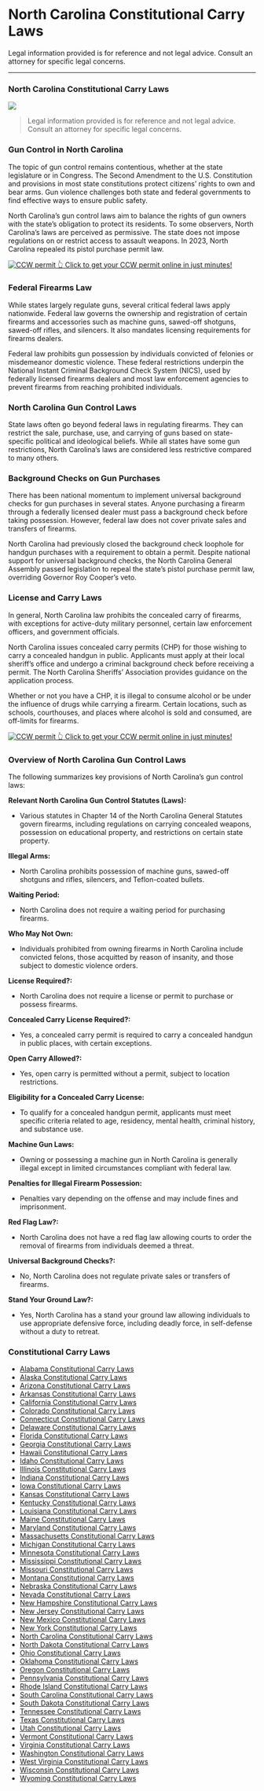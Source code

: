 # North Carolina Constitutional Carry Laws

Legal information provided is for reference and not legal advice. Consult an attorney for specific legal concerns. 

* * *

### North Carolina Constitutional Carry Laws

![](https://cdn-images-1.medium.com/max/1200/1*KV-BarzHIQLAVB1WiV-hcA.png)

> Legal information provided is for reference and not legal advice. Consult an attorney for specific legal concerns.

### Gun Control in North Carolina

The topic of gun control remains contentious, whether at the state legislature or in Congress. The Second Amendment to the U.S. Constitution and provisions in most state constitutions protect citizens’ rights to own and bear arms. Gun violence challenges both state and federal governments to find effective ways to ensure public safety.

North Carolina’s gun control laws aim to balance the rights of gun owners with the state’s obligation to protect its residents. To some observers, North Carolina’s laws are perceived as permissive. The state does not impose regulations on or restrict access to assault weapons. In 2023, North Carolina repealed its pistol purchase permit law.

<a href="https://serp.ly/ccw">
<div>
    <img src="https://cdn-images-1.medium.com/max/1200/1*aCmvRhaa5Xjz4zDZxHzAjg.png" alt="CCW permit">
    👆 Click to get your CCW permit online in just minutes!
</div>
</a>

### Federal Firearms Law

While states largely regulate guns, several critical federal laws apply nationwide. Federal law governs the ownership and registration of certain firearms and accessories such as machine guns, sawed-off shotguns, sawed-off rifles, and silencers. It also mandates licensing requirements for firearms dealers.

Federal law prohibits gun possession by individuals convicted of felonies or misdemeanor domestic violence. These federal restrictions underpin the National Instant Criminal Background Check System (NICS), used by federally licensed firearms dealers and most law enforcement agencies to prevent firearms from reaching prohibited individuals.

### North Carolina Gun Control Laws

State laws often go beyond federal laws in regulating firearms. They can restrict the sale, purchase, use, and carrying of guns based on state-specific political and ideological beliefs. While all states have some gun restrictions, North Carolina’s laws are considered less restrictive compared to many others.

### Background Checks on Gun Purchases

There has been national momentum to implement universal background checks for gun purchases in several states. Anyone purchasing a firearm through a federally licensed dealer must pass a background check before taking possession. However, federal law does not cover private sales and transfers of firearms.

North Carolina had previously closed the background check loophole for handgun purchases with a requirement to obtain a permit. Despite national support for universal background checks, the North Carolina General Assembly passed legislation to repeal the state’s pistol purchase permit law, overriding Governor Roy Cooper’s veto.

### License and Carry Laws

In general, North Carolina law prohibits the concealed carry of firearms, with exceptions for active-duty military personnel, certain law enforcement officers, and government officials.

North Carolina issues concealed carry permits (CHP) for those wishing to carry a concealed handgun in public. Applicants must apply at their local sheriff’s office and undergo a criminal background check before receiving a permit. The North Carolina Sheriffs’ Association provides guidance on the application process.

Whether or not you have a CHP, it is illegal to consume alcohol or be under the influence of drugs while carrying a firearm. Certain locations, such as schools, courthouses, and places where alcohol is sold and consumed, are off-limits for firearms.


<a href="https://serp.ly/ccw">
<div>
    <img src="https://cdn-images-1.medium.com/max/1200/1*TMCVgNoKp2NAtvLSAMkaJg.png" alt="CCW permit">
    👆 Click to get your CCW permit online in just minutes!
</div>
</a>


### Overview of North Carolina Gun Control Laws

The following summarizes key provisions of North Carolina’s gun control laws:

**Relevant North Carolina Gun Control Statutes (Laws):**

  * Various statutes in Chapter 14 of the North Carolina General Statutes govern firearms, including regulations on carrying concealed weapons, possession on educational property, and restrictions on certain state property.



**Illegal Arms:**

  * North Carolina prohibits possession of machine guns, sawed-off shotguns and rifles, silencers, and Teflon-coated bullets.



**Waiting Period:**

  * North Carolina does not require a waiting period for purchasing firearms.



**Who May Not Own:**

  * Individuals prohibited from owning firearms in North Carolina include convicted felons, those acquitted by reason of insanity, and those subject to domestic violence orders.



**License Required?:**

  * North Carolina does not require a license or permit to purchase or possess firearms.



**Concealed Carry License Required?:**

  * Yes, a concealed carry permit is required to carry a concealed handgun in public places, with certain exceptions.



**Open Carry Allowed?:**

  * Yes, open carry is permitted without a permit, subject to location restrictions.



**Eligibility for a Concealed Carry License:**

  * To qualify for a concealed handgun permit, applicants must meet specific criteria related to age, residency, mental health, criminal history, and substance use.



**Machine Gun Laws:**

  * Owning or possessing a machine gun in North Carolina is generally illegal except in limited circumstances compliant with federal law.



**Penalties for Illegal Firearm Possession:**

  * Penalties vary depending on the offense and may include fines and imprisonment.



**Red Flag Law?:**

  * North Carolina does not have a red flag law allowing courts to order the removal of firearms from individuals deemed a threat.



**Universal Background Checks?:**

  * No, North Carolina does not regulate private sales or transfers of firearms.



**Stand Your Ground Law?:**

  * Yes, North Carolina has a stand your ground law allowing individuals to use appropriate defensive force, including deadly force, in self-defense without a duty to retreat.



### Constitutional Carry Laws

- [Alabama Constitutional Carry Laws](https://github.com/universityofguns/laws/blob/main/constitutional-carry-laws/Alabama-Constitutional-Carry-Laws.md)
- [Alaska Constitutional Carry Laws](https://github.com/universityofguns/laws/blob/main/constitutional-carry-laws/Alaska-Constitutional-Carry-Laws.md)
- [Arizona Constitutional Carry Laws](https://github.com/universityofguns/laws/blob/main/constitutional-carry-laws/Arizona-Constitutional-Carry-Laws.md)
- [Arkansas Constitutional Carry Laws](https://github.com/universityofguns/laws/blob/main/constitutional-carry-laws/Arkansas-Constitutional-Carry-Laws.md)
- [California Constitutional Carry Laws](https://github.com/universityofguns/laws/blob/main/constitutional-carry-laws/California-Constitutional-Carry-Laws.md)
- [Colorado Constitutional Carry Laws](https://github.com/universityofguns/laws/blob/main/constitutional-carry-laws/Colorado-Constitutional-Carry-Laws.md)
- [Connecticut Constitutional Carry Laws](https://github.com/universityofguns/laws/blob/main/constitutional-carry-laws/Connecticut-Constitutional-Carry-Laws.md)
- [Delaware Constitutional Carry Laws](https://github.com/universityofguns/laws/blob/main/constitutional-carry-laws/Delaware-Constitutional-Carry-Laws.md)
- [Florida Constitutional Carry Laws](https://github.com/universityofguns/laws/blob/main/constitutional-carry-laws/Florida-Constitutional-Carry-Laws.md)
- [Georgia Constitutional Carry Laws](https://github.com/universityofguns/laws/blob/main/constitutional-carry-laws/Georgia-Constitutional-Carry-Laws.md)
- [Hawaii Constitutional Carry Laws](https://github.com/universityofguns/laws/blob/main/constitutional-carry-laws/Hawaii-Constitutional-Carry-Laws.md)
- [Idaho Constitutional Carry Laws](https://github.com/universityofguns/laws/blob/main/constitutional-carry-laws/Idaho-Constitutional-Carry-Laws.md)
- [Illinois Constitutional Carry Laws](https://github.com/universityofguns/laws/blob/main/constitutional-carry-laws/Illinois-Constitutional-Carry-Laws.md)
- [Indiana Constitutional Carry Laws](https://github.com/universityofguns/laws/blob/main/constitutional-carry-laws/Indiana-Constitutional-Carry-Laws.md)
- [Iowa Constitutional Carry Laws](https://github.com/universityofguns/laws/blob/main/constitutional-carry-laws/Iowa-Constitutional-Carry-Laws.md)
- [Kansas Constitutional Carry Laws](https://github.com/universityofguns/laws/blob/main/constitutional-carry-laws/Kansas-Constitutional-Carry-Laws.md)
- [Kentucky Constitutional Carry Laws](https://github.com/universityofguns/laws/blob/main/constitutional-carry-laws/Kentucky-Constitutional-Carry-Laws.md)
- [Louisiana Constitutional Carry Laws](https://github.com/universityofguns/laws/blob/main/constitutional-carry-laws/Louisiana-Constitutional-Carry-Laws.md)
- [Maine Constitutional Carry Laws](https://github.com/universityofguns/laws/blob/main/constitutional-carry-laws/Maine-Constitutional-Carry-Laws.md)
- [Maryland Constitutional Carry Laws](https://github.com/universityofguns/laws/blob/main/constitutional-carry-laws/Maryland-Constitutional-Carry-Laws.md)
- [Massachusetts Constitutional Carry Laws](https://github.com/universityofguns/laws/blob/main/constitutional-carry-laws/Massachusetts-Constitutional-Carry-Laws.md)
- [Michigan Constitutional Carry Laws](https://github.com/universityofguns/laws/blob/main/constitutional-carry-laws/Michigan-Constitutional-Carry-Laws.md)
- [Minnesota Constitutional Carry Laws](https://github.com/universityofguns/laws/blob/main/constitutional-carry-laws/Minnesota-Constitutional-Carry-Laws.md)
- [Mississippi Constitutional Carry Laws](https://github.com/universityofguns/laws/blob/main/constitutional-carry-laws/Mississippi-Constitutional-Carry-Laws.md)
- [Missouri Constitutional Carry Laws](https://github.com/universityofguns/laws/blob/main/constitutional-carry-laws/Missouri-Constitutional-Carry-Laws.md)
- [Montana Constitutional Carry Laws](https://github.com/universityofguns/laws/blob/main/constitutional-carry-laws/Montana-Constitutional-Carry-Laws.md)
- [Nebraska Constitutional Carry Laws](https://github.com/universityofguns/laws/blob/main/constitutional-carry-laws/Nebraska-Constitutional-Carry-Laws.md)
- [Nevada Constitutional Carry Laws](https://github.com/universityofguns/laws/blob/main/constitutional-carry-laws/Nevada-Constitutional-Carry-Laws.md)
- [New Hampshire Constitutional Carry Laws](https://github.com/universityofguns/laws/blob/main/constitutional-carry-laws/New-Hampshire-Constitutional-Carry-Laws.md)
- [New Jersey Constitutional Carry Laws](https://github.com/universityofguns/laws/blob/main/constitutional-carry-laws/New-Jersey-Constitutional-Carry-Laws.md)
- [New Mexico Constitutional Carry Laws](https://github.com/universityofguns/laws/blob/main/constitutional-carry-laws/New-Mexico-Constitutional-Carry-Laws.md)
- [New York Constitutional Carry Laws](https://github.com/universityofguns/laws/blob/main/constitutional-carry-laws/New-York-Constitutional-Carry-Laws.md)
- [North Carolina Constitutional Carry Laws](https://github.com/universityofguns/laws/blob/main/constitutional-carry-laws/North-Carolina-Constitutional-Carry-Laws.md)
- [North Dakota Constitutional Carry Laws](https://github.com/universityofguns/laws/blob/main/constitutional-carry-laws/North-Dakota-Constitutional-Carry-Laws.md)
- [Ohio Constitutional Carry Laws](https://github.com/universityofguns/laws/blob/main/constitutional-carry-laws/Ohio-Constitutional-Carry-Laws.md)
- [Oklahoma Constitutional Carry Laws](https://github.com/universityofguns/laws/blob/main/constitutional-carry-laws/Oklahoma-Constitutional-Carry-Laws.md)
- [Oregon Constitutional Carry Laws](https://github.com/universityofguns/laws/blob/main/constitutional-carry-laws/Oregon-Constitutional-Carry-Laws.md)
- [Pennsylvania Constitutional Carry Laws](https://github.com/universityofguns/laws/blob/main/constitutional-carry-laws/Pennsylvania-Constitutional-Carry-Laws.md)
- [Rhode Island Constitutional Carry Laws](https://github.com/universityofguns/laws/blob/main/constitutional-carry-laws/Rhode-Island-Constitutional-Carry-Laws.md)
- [South Carolina Constitutional Carry Laws](https://github.com/universityofguns/laws/blob/main/constitutional-carry-laws/South-Carolina-Constitutional-Carry-Laws.md)
- [South Dakota Constitutional Carry Laws](https://github.com/universityofguns/laws/blob/main/constitutional-carry-laws/South-Dakota-Constitutional-Carry-Laws.md)
- [Tennessee Constitutional Carry Laws](https://github.com/universityofguns/laws/blob/main/constitutional-carry-laws/Tennessee-Constitutional-Carry-Laws.md)
- [Texas Constitutional Carry Laws](https://github.com/universityofguns/laws/blob/main/constitutional-carry-laws/Texas-Constitutional-Carry-Laws.md)
- [Utah Constitutional Carry Laws](https://github.com/universityofguns/laws/blob/main/constitutional-carry-laws/Utah-Constitutional-Carry-Laws.md)
- [Vermont Constitutional Carry Laws](https://github.com/universityofguns/laws/blob/main/constitutional-carry-laws/Vermont-Constitutional-Carry-Laws.md)
- [Virginia Constitutional Carry Laws](https://github.com/universityofguns/laws/blob/main/constitutional-carry-laws/Virginia-Constitutional-Carry-Laws.md)
- [Washington Constitutional Carry Laws](https://github.com/universityofguns/laws/blob/main/constitutional-carry-laws/Washington-Constitutional-Carry-Laws.md)
- [West Virginia Constitutional Carry Laws](https://github.com/universityofguns/laws/blob/main/constitutional-carry-laws/West-Virginia-Constitutional-Carry-Laws.md)
- [Wisconsin Constitutional Carry Laws](https://github.com/universityofguns/laws/blob/main/constitutional-carry-laws/Wisconsin-Constitutional-Carry-Laws.md)
- [Wyoming Constitutional Carry Laws](https://github.com/universityofguns/laws/blob/main/constitutional-carry-laws/Wyoming-Constitutional-Carry-Laws.md)